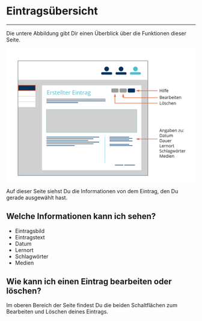# Eintragsübersicht
- - - 
Die untere Abbildung gibt Dir einen Überblick über die Funktionen dieser Seite.

![Ansicht eines Eintrags](media/Ausbildungsportfolio_final-06.jpg)

Auf dieser Seite siehst Du die Informationen von dem Eintrag, den Du gerade ausgewählt hast.

## Welche Informationen kann ich sehen?
* Eintragsbild
* Eintragstext
* Datum
* Lernort
* Schlagwörter
* Medien

## Wie kann ich einen Eintrag bearbeiten oder löschen?
Im oberen Bereich der Seite findest Du die beiden Schaltflächen zum Bearbeiten und Löschen deines Eintrags.
